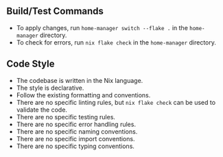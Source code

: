 
## Build/Test Commands

- To apply changes, run `home-manager switch --flake .` in the `home-manager` directory.
- To check for errors, run `nix flake check` in the `home-manager` directory.

## Code Style

- The codebase is written in the Nix language.
- The style is declarative.
- Follow the existing formatting and conventions.
- There are no specific linting rules, but `nix flake check` can be used to validate the code.
- There are no specific testing rules.
- There are no specific error handling rules.
- There are no specific naming conventions.
- There are no specific import conventions.
- There are no specific typing conventions.
